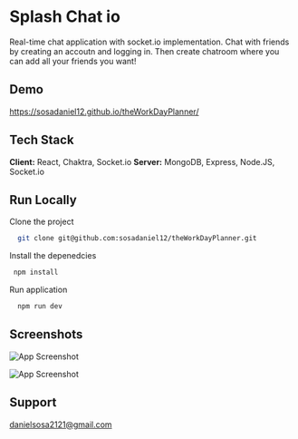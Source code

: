 
# Splash Chat io
Real-time chat application with socket.io implementation. Chat with friends by creating an accoutn and logging in. Then create chatroom where you can add all your friends you want! 

## Demo

https://sosadaniel12.github.io/theWorkDayPlanner/



## Tech Stack

**Client:** React, Chaktra, Socket.io
**Server:** MongoDB, Express, Node.JS, Socket.io



## Run Locally

Clone the project

```bash
  git clone git@github.com:sosadaniel12/theWorkDayPlanner.git
```

Install the depenedcies

```bash
 npm install
```

Run application

```bash
  npm run dev
```


## Screenshots

![App Screenshot](https://danielsosa2121.nimbusweb.me/box/attachment/6536950/rvcrr87ye37v7uhrbe9w/PaYnYL29buE98h7a/screenshot-sheltered-earth-75176.herokuapp.com-2022.01.27-08_40_50.png)


![App Screenshot](https://danielsosa2121.nimbusweb.me/box/attachment/6536954/ktvrei1u7m396ccx6a5v/QUTdkQmtubq9p3gx/screenshot-sheltered-earth-75176.herokuapp.com-2022.01.27-08_40_40.png)


## Support
danielsosa2121@gmail.com
